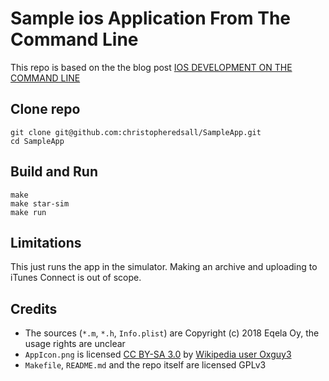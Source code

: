# Sample ios Application From The Command Line

This repo is based on the the blog post 
[IOS DEVELOPMENT ON THE COMMAND LINE](http://eqdn.tech/ios-development-on-the-command-line/)

## Clone repo

```
git clone git@github.com:christopheredsall/SampleApp.git
cd SampleApp
```

## Build and Run

```
make
make star-sim
make run
```

## Limitations

This just runs the app in the simulator. Making an archive and uploading to iTunes
Connect is out of scope.

## Credits

- The sources (``*.m``, ``*.h``, ``Info.plist``) are Copyright (c) 2018 Eqela Oy, the usage rights are unclear
- ``AppIcon.png`` is licensed [CC BY-SA 3.0](https://creativecommons.org/licenses/by-sa/3.0/deed.en) by  [Wikipedia user Oxguy3](https://en.wikipedia.org/wiki/User:Oxguy3)
- ``Makefile``, ``README.md`` and the repo itself are licensed GPLv3
